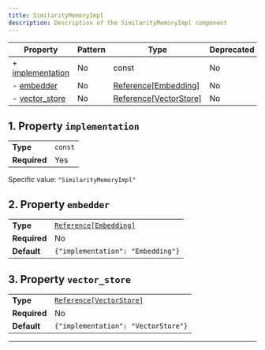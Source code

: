 ```yaml
---
title: SimilarityMemoryImpl
description: Description of the SimilarityMemoryImpl component
---
```


| Property                             | Pattern | Type                   | Deprecated | Definition | Title/Description |
| ------------------------------------ | ------- | ---------------------- | ---------- | ---------- | ----------------- |
| + [implementation](#implementation ) | No      | const                  | No         | -          | -                 |
| - [embedder](#embedder )             | No      | [Reference[Embedding]](/docs/components/embedding/overview)   | No         | -          | -                 |
| - [vector_store](#vector_store )     | No      | [Reference[VectorStore]](/docs/components/vectorstore/overview) | No         | -          | -                 |

## <a name="implementation"></a>1. Property `implementation`

|              |         |
| ------------ | ------- |
| **Type**     | `const` |
| **Required** | Yes     |

Specific value: `"SimilarityMemoryImpl"`

## <a name="embedder"></a>2. Property `embedder`

|              |                                   |
| ------------ | --------------------------------- |
| **Type**     | [`Reference[Embedding]`](/docs/components/embedding/overview)            |
| **Required** | No                                |
| **Default**  | `{"implementation": "Embedding"}` |

## <a name="vector_store"></a>3. Property `vector_store`

|              |                                     |
| ------------ | ----------------------------------- |
| **Type**     | [`Reference[VectorStore]`](/docs/components/vectorstore/overview)            |
| **Required** | No                                  |
| **Default**  | `{"implementation": "VectorStore"}` |

----------------------------------------------------------------------------------------------------------------------------
